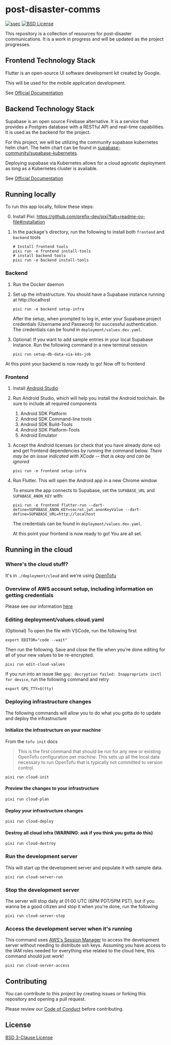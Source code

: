 # post-disaster-comms

[![ssec](https://img.shields.io/badge/SSEC-Project-purple?logo=data:image/png;base64,iVBORw0KGgoAAAANSUhEUgAAAA0AAAAOCAQAAABedl5ZAAAACXBIWXMAAAHKAAABygHMtnUxAAAAGXRFWHRTb2Z0d2FyZQB3d3cuaW5rc2NhcGUub3Jnm+48GgAAAMNJREFUGBltwcEqwwEcAOAfc1F2sNsOTqSlNUopSv5jW1YzHHYY/6YtLa1Jy4mbl3Bz8QIeyKM4fMaUxr4vZnEpjWnmLMSYCysxTcddhF25+EvJia5hhCudULAePyRalvUteXIfBgYxJufRuaKuprKsbDjVUrUj40FNQ11PTzEmrCmrevPhRcVQai8m1PRVvOPZgX2JttWYsGhD3atbHWcyUqX4oqDtJkJiJHUYv+R1JbaNHJmP/+Q1HLu2GbNoSm3Ft0+Y1YMdPSTSwQAAAABJRU5ErkJggg==&style=plastic)](https://ise.washington.edu/news/article/2024-01-14/building-community-resilience-2-million-nsf-grant-will-transform-disaster)
[![BSD License](https://badgen.net/badge/license/BSD-3-Clause/blue)](LICENSE)

This repository is a collection of resources for post-disaster communications. It is a work in progress and will be updated as the project progresses.

## Frontend Technology Stack

Flutter is an open-source UI software development kit created by Google.

This will be used for the mobile application development.

See [Official Documentation](https://flutter.dev/docs)

## Backend Technology Stack

Supabase is an open source Firebase alternative. It is a service that provides a Postgres database with a RESTful API and real-time capabilities. It is used as the backend for the project.

For this project, we will be utilizing the community supabase kubernetes helm chart.
The helm chart can be found in [supabase-community/supabase-kubernetes](https://github.com/supabase-community/supabase-kubernetes).

Deploying supabase via Kubernetes allows for a cloud agnostic deployment as long as a Kubernetes cluster is available.

See [Official Documentation](https://supabase.com/docs)

## Running locally

To run this app locally, follow these steps:

0. Install Pixi: https://github.com/prefix-dev/pixi?tab=readme-ov-file#installation
1. In the package's directory, run the following to install both `frontend` and `backend` tools

   ```console
   # Install frontend tools
   pixi run -e frontend install-tools
   # install backend tools
   pixi run -e backend install-tools
   ```

### Backend

1. Run the Docker daemon

2. Set up the infrastructure. You should have a Supabase instance running at http://localhost

   ```console
   pixi run -e backend setup-infra
   ```
   After the setup, when prompted to log in, enter your Supabase project credentials (Username and Password) for successful authentication. The credentials can be found in `deployment/values.dev.yaml`.

3. Optional: If you want to add sample entries in your local Supabase Instance. 
   Run the following command in a new terminal session.
   
   ```console
   pixi run setup-db-data-via-k8s-job
   ```
   
At this point your backend is now ready to go! Now off to frontend


### Frontend

1. Install [Android Studio](https://developer.android.com/studio)
2. Run Android Studio, which will help you install the Android toolchain. Be sure to include all required components
   1. Android SDK Platform
   1. Android SDK Command-line tools
   1. Android SDK Build-Tools
   1. Android SDK Platform-Tools
   1. Android Emulator

3. Accept the Android licenses (or check that you have already done so) and get frontend dependencies
   by running the command below. *There may be an issue indicated with XCode -- that is okay and can be ignored*
   
   ```console
   pixi run -e frontend setup-infra
   ```

4. Run Flutter. This will open the Android app in a new Chrome window
   
   To ensure the app connects to Supabase, set the `SUPABASE_URL` and `SUPABASE_ANON_KEY` with:

   ```console
   pixi run -e frontend flutter-run --dart-define=SUPABASE_ANON_KEY=secret.jwt.anonKeyValue --dart-define=SUPABASE_URL=http://localhost
   ```
   The credentials can be found in `deployment/values.dev.yaml`.

   At this point your frontend is now ready to go! You are all set.

## Running in the cloud

### Where's the cloud stuff?

It's in `./deployment/cloud` and we're using [OpenTofu](https://opentofu.org/)

### Overview of AWS account setup, including information on getting credentials

Please see our information [here](./deployment/cloud/aws/README.md)

### Editing deployment/values.cloud.yaml

(Optional) To open the file with VSCode, run the following first

```
export EDITOR="code --wait"
```

Then run the following. Save and close the file when you're done editing for all of your new values to be re-encrypted.

```
pixi run edit-cloud-values
```

If you run into an issue like `gpg: decryption failed: Inappropriate ioctl for device`, run the following command and retry

```
export GPG_TTY=$(tty)
```

### Deploying infrastructure changes

The following commands will allow you to do what you gotta do to update and deploy the infrastructure

#### Initialize the infrastructure on your machine

From the `tofu init` docs

> This is the first command that should be run for any new or existing
  OpenTofu configuration per machine. This sets up all the local data
  necessary to run OpenTofu that is typically not committed to version
  control.

```
pixi run cloud-init
```

#### Preview the changes to your infrastructure

```
pixi run cloud-plan
```

#### Deploy your infrastructure changes

```
pixi run cloud-deploy
```

#### Destroy all cloud infra (WARNING: ask if you think you gotta do this)

```
pixi run cloud-destroy
```

### Run the development server

This will start up the development server and populate it with sample data.

```
pixi run cloud-server-run
```

### Stop the development server

The server will stop daily at 01:00 UTC (6PM PDT/5PM PST), but if you wanna be a good citizen and stop it when you're done, run the following

```
pixi run cloud-server-stop
```

### Access the development server when it's running

This command uses [AWS's Session Manager](https://docs.aws.amazon.com/systems-manager/latest/userguide/session-manager.html) to access the development server without needing to distribute ssh keys. Assuming you have access to the IAM roles needed for everything else related to the cloud here, this command should just work!

```
pixi run cloud-server-access
```


## Contributing

You can contribute to this project by creating issues or forking this repository and opening a pull request.

Please review our [Code of Conduct](./CODE_OF_CONDUCT.md) before contributing.

## License

[BSD 3-Clause License](./LICENSE)
